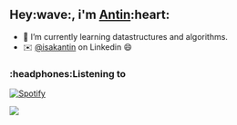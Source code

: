 <h2>Hey:wave:, i'm <a href="https://antin.me">Antin</a>:heart:</h2>

- 🌱 I’m currently learning datastructures and algorithms.
- ✉️ [@isakantin](https://www.linkedin.com/in/isakantin/) on Linkedin :smile:

<h3>:headphones:Listening to</h3>


[![Spotify](https://novatorem-ant1n.vercel.app/api/spotify)](https://open.spotify.com/user/isakantin)


![](https://komarev.com/ghpvc/?username=Ant1N)


